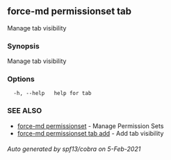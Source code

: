 ## force-md permissionset tab

Manage tab visibility

### Synopsis

Manage tab visibility

### Options

```
  -h, --help   help for tab
```

### SEE ALSO

* [force-md permissionset](force-md_permissionset.md)	 - Manage Permission Sets
* [force-md permissionset tab add](force-md_permissionset_tab_add.md)	 - Add tab visibility

###### Auto generated by spf13/cobra on 5-Feb-2021
